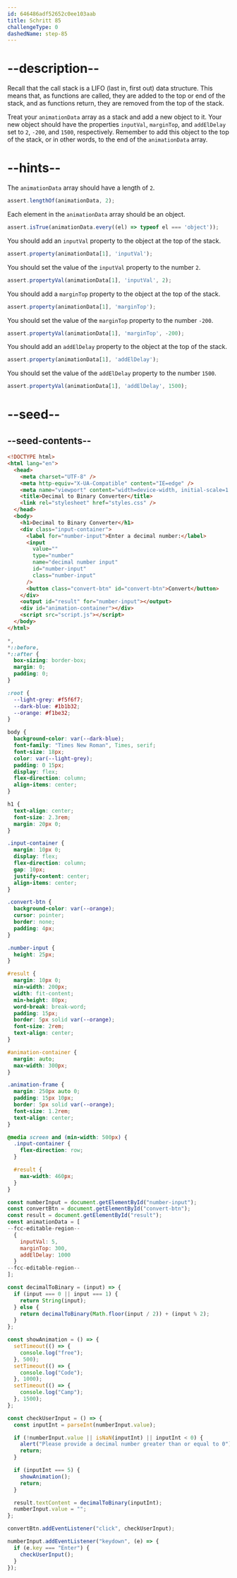 ```yaml
---
id: 646486adf52652c0ee103aab
title: Schritt 85
challengeType: 0
dashedName: step-85
---
```


# --description--

Recall that the call stack is a LIFO (last in, first out) data structure. This means that, as functions are called, they are added to the top or end of the stack, and as functions return, they are removed from the top of the stack.

Treat your `animationData` array as a stack and add a new object to it. Your new object should have the properties `inputVal`, `marginTop`, and `addElDelay` set to `2`, `-200`, and `1500`, respectively. Remember to add this object to the top of the stack, or in other words, to the end of the `animationData` array.

# --hints--

The `animationData` array should have a length of `2`.

```js
assert.lengthOf(animationData, 2);
```

Each element in the `animationData` array should be an object.

```js
assert.isTrue(animationData.every((el) => typeof el === 'object'));
```

You should add an `inputVal` property to the object at the top of the stack.

```js
assert.property(animationData[1], 'inputVal');
```

You should set the value of the `inputVal` property to the number `2`.

```js
assert.propertyVal(animationData[1], 'inputVal', 2);
```

You should add a `marginTop` property to the object at the top of the stack.

```js
assert.property(animationData[1], 'marginTop');
```

You should set the value of the `marginTop` property to the number `-200`.

```js
assert.propertyVal(animationData[1], 'marginTop', -200);
```

You should add an `addElDelay` property to the object at the top of the stack.

```js
assert.property(animationData[1], 'addElDelay');
```

You should set the value of the `addElDelay` property to the number `1500`.

```js
assert.propertyVal(animationData[1], 'addElDelay', 1500);
```

# --seed--

## --seed-contents--

```html
<!DOCTYPE html>
<html lang="en">
  <head>
    <meta charset="UTF-8" />
    <meta http-equiv="X-UA-Compatible" content="IE=edge" />
    <meta name="viewport" content="width=device-width, initial-scale=1.0" />
    <title>Decimal to Binary Converter</title>
    <link rel="stylesheet" href="styles.css" />
  </head>
  <body>
    <h1>Decimal to Binary Converter</h1>
    <div class="input-container">
      <label for="number-input">Enter a decimal number:</label>
      <input
        value=""
        type="number"
        name="decimal number input"
        id="number-input"
        class="number-input"
      />
      <button class="convert-btn" id="convert-btn">Convert</button>
    </div>
    <output id="result" for="number-input"></output>
    <div id="animation-container"></div>
    <script src="script.js"></script>
  </body>
</html>
```

```css
*,
*::before,
*::after {
  box-sizing: border-box;
  margin: 0;
  padding: 0;
}

:root {
  --light-grey: #f5f6f7;
  --dark-blue: #1b1b32;
  --orange: #f1be32;
}

body {
  background-color: var(--dark-blue);
  font-family: "Times New Roman", Times, serif;
  font-size: 18px;
  color: var(--light-grey);
  padding: 0 15px;
  display: flex;
  flex-direction: column;
  align-items: center;
}

h1 {
  text-align: center;
  font-size: 2.3rem;
  margin: 20px 0;
}

.input-container {
  margin: 10px 0;
  display: flex;
  flex-direction: column;
  gap: 10px;
  justify-content: center;
  align-items: center;
}

.convert-btn {
  background-color: var(--orange);
  cursor: pointer;
  border: none;
  padding: 4px;
}

.number-input {
  height: 25px;
}

#result {
  margin: 10px 0;
  min-width: 200px;
  width: fit-content;
  min-height: 80px;
  word-break: break-word;
  padding: 15px;
  border: 5px solid var(--orange);
  font-size: 2rem;
  text-align: center;
}

#animation-container {
  margin: auto;
  max-width: 300px;
}

.animation-frame {
  margin: 250px auto 0;
  padding: 15px 10px;
  border: 5px solid var(--orange);
  font-size: 1.2rem;
  text-align: center;
}

@media screen and (min-width: 500px) {
  .input-container {
    flex-direction: row;
  }

  #result {
    max-width: 460px;
  }
}
```

```js
const numberInput = document.getElementById("number-input");
const convertBtn = document.getElementById("convert-btn");
const result = document.getElementById("result");
const animationData = [
--fcc-editable-region--
  {
    inputVal: 5,
    marginTop: 300,
    addElDelay: 1000
  }
--fcc-editable-region--
];

const decimalToBinary = (input) => {
  if (input === 0 || input === 1) {
    return String(input);
  } else {
    return decimalToBinary(Math.floor(input / 2)) + (input % 2);
  }
};

const showAnimation = () => {
  setTimeout(() => {
    console.log("free");
  }, 500);
  setTimeout(() => {
    console.log("Code");
  }, 1000);
  setTimeout(() => {
    console.log("Camp");
  }, 1500);
};

const checkUserInput = () => {
  const inputInt = parseInt(numberInput.value);

  if (!numberInput.value || isNaN(inputInt) || inputInt < 0) {
    alert("Please provide a decimal number greater than or equal to 0");
    return;
  }

  if (inputInt === 5) {
    showAnimation();
    return;
  }

  result.textContent = decimalToBinary(inputInt);
  numberInput.value = "";
};

convertBtn.addEventListener("click", checkUserInput);

numberInput.addEventListener("keydown", (e) => {
  if (e.key === "Enter") {
    checkUserInput();
  }
});
```
